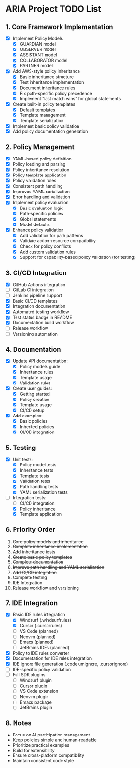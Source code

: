# ARIA Project TODO List

## 1. Core Framework Implementation
- [x] Implement Policy Models
  * [x] GUARDIAN model
  * [x] OBSERVER model
  * [x] ASSISTANT model
  * [x] COLLABORATOR model
  * [x] PARTNER model
- [x] Add AWS-style policy inheritance
  * [x] Basic inheritance structure
  * [x] Test inheritance implementation
  * [x] Document inheritance rules
  * [x] Fix path-specific policy precedence
  * [x] Implement "last match wins" for global statements
- [x] Create built-in policy templates
  * [x] Default templates
  * [x] Template management
  * [x] Template serialization
- [x] Implement basic policy validation
- [x] Add policy documentation generation

## 2. Policy Management
- [x] YAML-based policy definition
- [x] Policy loading and parsing
- [x] Policy inheritance resolution
- [x] Policy template application
- [x] Policy validation rules
- [x] Consistent path handling
- [x] Improved YAML serialization
- [x] Error handling and validation
- [x] Implement policy evaluation
  * [x] Basic evaluation logic
  * [x] Path-specific policies
  * [x] Global statements
  * [x] Model defaults
- [x] Enhance policy validation
  * [x] Add validation for path patterns
  * [x] Validate action-resource compatibility
  * [x] Check for policy conflicts
  * [x] Add custom validation rules
  * [x] Support for capability-based policy validation (for testing)

## 3. CI/CD Integration
- [x] GitHub Actions integration
- [ ] GitLab CI integration
- [ ] Jenkins pipeline support
- [x] Basic CI/CD templates
- [x] Integration documentation
- [x] Automated testing workflow
- [x] Test status badge in README
- [x] Documentation build workflow
- [ ] Release workflow
- [ ] Versioning automation

## 4. Documentation
- [x] Update API documentation:
  * [x] Policy models guide
  * [x] Inheritance rules
  * [x] Template usage
  * [x] Validation rules
- [x] Create user guides:
  * [x] Getting started
  * [x] Policy creation
  * [x] Template usage
  * [x] CI/CD setup
- [x] Add examples:
  * [x] Basic policies
  * [x] Inherited policies
  * [x] CI/CD integration

## 5. Testing
- [x] Unit tests:
  * [x] Policy model tests
  * [x] Inheritance tests
  * [x] Template tests
  * [x] Validation tests
  * [x] Path handling tests
  * [x] YAML serialization tests
- [ ] Integration tests:
  * [ ] CI/CD integration
  * [x] Policy inheritance
  * [x] Template application

## 6. Priority Order
1. ~~Core policy models and inheritance~~ 
2. ~~Complete inheritance implementation~~
3. ~~Add inheritance tests~~
4. ~~Create basic policy templates~~
5. ~~Complete documentation~~
6. ~~Improve path handling and YAML serialization~~
7. ~~Add CI/CD integration~~
8. Complete testing
9. IDE Integration
10. Release workflow and versioning

## 7. IDE Integration
- [x] Basic IDE rules integration
  * [x] Windsurf (.windsurfrules)
  * [x] Cursor (.cursorrules)
  * [ ] VS Code (planned)
  * [ ] Neovim (planned)
  * [ ] Emacs (planned)
  * [ ] JetBrains IDEs (planned)
- [x] Policy to IDE rules converter
- [x] Documentation for IDE rules integration
- [x] IDE ignore file generation (.codeiumignore, .cursorignore)
- [ ] IDE-specific policy validation
- [ ] Full SDK plugins
  * [ ] Windsurf plugin
  * [ ] Cursor plugin
  * [ ] VS Code extension
  * [ ] Neovim plugin
  * [ ] Emacs package
  * [ ] JetBrains plugin

## 8. Notes
- Focus on AI participation management
- Keep policies simple and human-readable
- Prioritize practical examples
- Build for extensibility
- Ensure cross-platform compatibility
- Maintain consistent code style